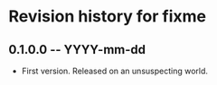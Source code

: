 # Revision history for fixme

## 0.1.0.0 -- YYYY-mm-dd

* First version. Released on an unsuspecting world.
